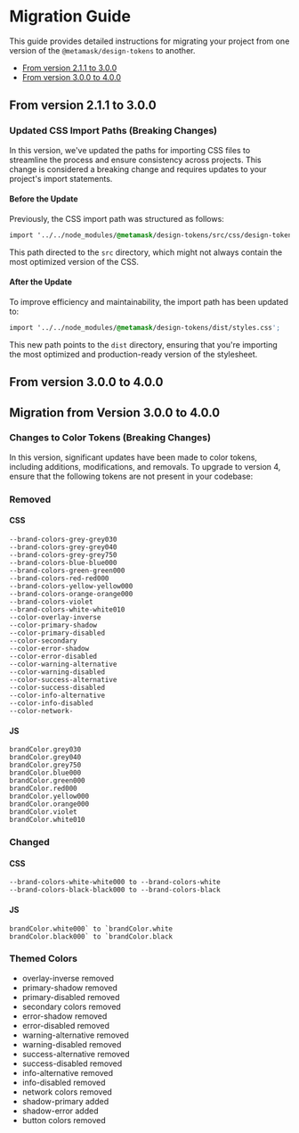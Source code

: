 # Migration Guide

This guide provides detailed instructions for migrating your project from one version of the `@metamask/design-tokens` to another.

- [From version 2.1.1 to 3.0.0](#from-version-211-to-300)
- [From version 3.0.0 to 4.0.0](#from-version-300-to-400)

## From version 2.1.1 to 3.0.0

### Updated CSS Import Paths (Breaking Changes)

In this version, we've updated the paths for importing CSS files to streamline the process and ensure consistency across projects. This change is considered a breaking change and requires updates to your project's import statements.

#### Before the Update

Previously, the CSS import path was structured as follows:

```css
import '../../node_modules/@metamask/design-tokens/src/css/design-token.css';
```

This path directed to the `src` directory, which might not always contain the most optimized version of the CSS.

#### After the Update

To improve efficiency and maintainability, the import path has been updated to:

```css
import '../../node_modules/@metamask/design-tokens/dist/styles.css';
```

This new path points to the `dist` directory, ensuring that you're importing the most optimized and production-ready version of the stylesheet.

## From version 3.0.0 to 4.0.0

## Migration from Version 3.0.0 to 4.0.0

### Changes to Color Tokens (Breaking Changes)

In this version, significant updates have been made to color tokens, including additions, modifications, and removals. To upgrade to version 4, ensure that the following tokens are not present in your codebase:

### Removed

#### CSS

```
--brand-colors-grey-grey030
--brand-colors-grey-grey040
--brand-colors-grey-grey750
--brand-colors-blue-blue000
--brand-colors-green-green000
--brand-colors-red-red000
--brand-colors-yellow-yellow000
--brand-colors-orange-orange000
--brand-colors-violet
--brand-colors-white-white010
--color-overlay-inverse
--color-primary-shadow
--color-primary-disabled
--color-secondary
--color-error-shadow
--color-error-disabled
--color-warning-alternative
--color-warning-disabled
--color-success-alternative
--color-success-disabled
--color-info-alternative
--color-info-disabled
--color-network-
```

#### JS

```
brandColor.grey030
brandColor.grey040
brandColor.grey750
brandColor.blue000
brandColor.green000
brandColor.red000
brandColor.yellow000
brandColor.orange000
brandColor.violet
brandColor.white010
```

### Changed

#### CSS

```
--brand-colors-white-white000 to --brand-colors-white
--brand-colors-black-black000 to --brand-colors-black
```

#### JS

```
brandColor.white000` to `brandColor.white
brandColor.black000` to `brandColor.black
```

### Themed Colors

- overlay-inverse removed
- primary-shadow removed
- primary-disabled removed
- secondary colors removed
- error-shadow removed
- error-disabled removed
- warning-alternative removed
- warning-disabled removed
- success-alternative removed
- success-disabled removed
- info-alternative removed
- info-disabled removed
- network colors removed
- shadow-primary added
- shadow-error added
- button colors removed
